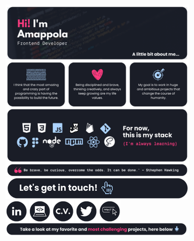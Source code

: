 [![Banner](./assets/banner.png)](https://github.com/amappola7/amappola-portfolio)
[![Contact](./assets/contact.png)](https://linktr.ee/amappola7)
[![LinkedIn](./assets/linkedin.png)](www.linkedin.com/in/ana-maria-porras-pinto-frontenddeveloper)
[![Portfolio](./assets/portfolio.png)](https://amappola7.github.io/amappola-portfolio/)
[![C.V.](./assets/cv.png)](https://drive.google.com/file/d/1SZAI3zVSXyYMy7I_8m8r5xW_LjK27LEQ/view?usp=sharing)
[![Twitter](./assets/twitter.png)](https://twitter.com/amappola7)
[![Linktree](./assets/linktree.png)](https://linktr.ee/amappola7)
[![Projects](./assets/projectt.png)](https://github.com/amappola7/amappola-portfolio)

